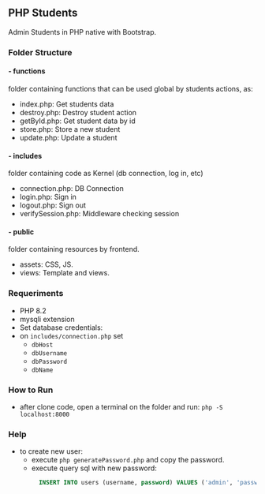 ## PHP Students
Admin Students in PHP native with Bootstrap.

### Folder Structure
#### - functions
folder containing functions that can be used global by students actions, as:
- index.php: Get students data
- destroy.php: Destroy student action
- getById.php: Get student data by id
- store.php: Store a new student
- update.php: Update a student

#### - includes
folder containing code as Kernel (db connection, log in, etc)
- connection.php: DB Connection
- login.php: Sign in
- logout.php: Sign out
- verifySession.php: Middleware checking session

#### - public
folder containing resources by frontend.
- assets: CSS, JS.
- views: Template and views.

### Requeriments
- PHP 8.2
- mysqli extension
- Set database credentials:
 - on  `includes/connection.php` set
   - `dbHost`
   - `dbUsername`
   - `dbPassword`
   - `dbName`

### How to Run
- after clone code, open a terminal on the folder and run: `php -S localhost:8000`

### Help
- to create new user:
  - execute `php generatePassword.php` and copy the password.
  - execute query sql with new password:
    ```sql
      INSERT INTO users (username, password) VALUES ('admin', 'passwordHere');
    ```
